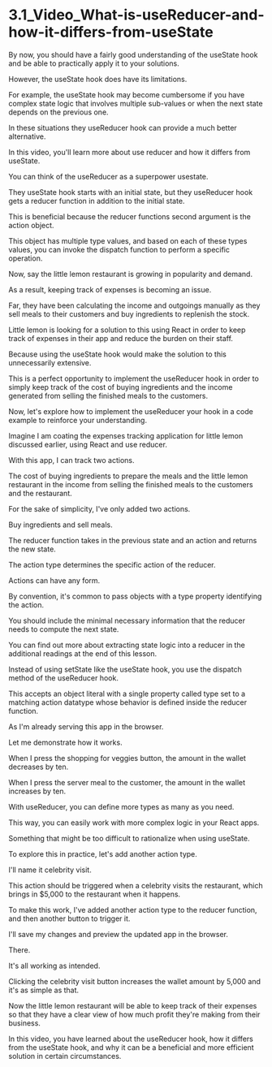 # 3.1_Video_What-is-useReducer-and-how-it-differs-from-useState

By now, you should have a fairly good understanding of the useState hook and be able to practically apply it to your solutions.

However, the useState hook does have its limitations.

For example, the useState hook may become cumbersome if you have complex state logic that involves multiple sub-values or when the next state depends on the previous one.

In these situations they useReducer hook can provide a much better alternative.

In this video, you'll learn more about use reducer and how it differs from useState.

You can think of the useReducer as a superpower usestate.

They useState hook starts with an initial state, but they useReducer hook gets a reducer function in addition to the initial state.

This is beneficial because the reducer functions second argument is the action object.

This object has multiple type values, and based on each of these types values, you can invoke the dispatch function to perform a specific operation.

Now, say the little lemon restaurant is growing in popularity and demand.

As a result, keeping track of expenses is becoming an issue.

Far, they have been calculating the income and outgoings manually as they sell meals to their customers and buy ingredients to replenish the stock.

Little lemon is looking for a solution to this using React in order to keep track of expenses in their app and reduce the burden on their staff.

Because using the useState hook would make the solution to this unnecessarily extensive.

This is a perfect opportunity to implement the useReducer hook in order to simply keep track of the cost of buying ingredients and the income generated from selling the finished meals to the customers.

Now, let's explore how to implement the useReducer your hook in a code example to reinforce your understanding.

Imagine I am coating the expenses tracking application for little lemon discussed earlier, using React and use reducer.

With this app, I can track two actions.

The cost of buying ingredients to prepare the meals and the little lemon restaurant in the income from selling the finished meals to the customers and the restaurant.

For the sake of simplicity, I've only added two actions.

Buy ingredients and sell meals.

The reducer function takes in the previous state and an action and returns the new state.

The action type determines the specific action of the reducer.

Actions can have any form.

By convention, it's common to pass objects with a type property identifying the action.

You should include the minimal necessary information that the reducer needs to compute the next state.

You can find out more about extracting state logic into a reducer in the additional readings at the end of this lesson.

Instead of using setState like the useState hook, you use the dispatch method of the useReducer hook.

This accepts an object literal with a single property called type set to a matching action datatype whose behavior is defined inside the reducer function.

As I'm already serving this app in the browser.

Let me demonstrate how it works.

When I press the shopping for veggies button, the amount in the wallet decreases by ten.

When I press the server meal to the customer, the amount in the wallet increases by ten.

With useReducer, you can define more types as many as you need.

This way, you can easily work with more complex logic in your React apps.

Something that might be too difficult to rationalize when using useState.

To explore this in practice, let's add another action type.

I'll name it celebrity visit.

This action should be triggered when a celebrity visits the restaurant, which brings in $5,000 to the restaurant when it happens.

To make this work, I've added another action type to the reducer function, and then another button to trigger it.

I'll save my changes and preview the updated app in the browser.

There.

It's all working as intended.

Clicking the celebrity visit button increases the wallet amount by 5,000 and it's as simple as that.

Now the little lemon restaurant will be able to keep track of their expenses so that they have a clear view of how much profit they're making from their business.

In this video, you have learned about the useReducer hook, how it differs from the useState hook, and why it can be a beneficial and more efficient solution in certain circumstances.